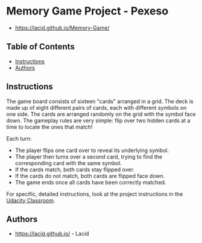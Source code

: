 # Memory Game Project - Pexeso

* https://lacid.github.io/Memory-Game/

## Table of Contents

* [Instructions](#instructions)
* [Authors](#Authors)

## Instructions

The game board consists of sixteen "cards" arranged in a grid. The deck is made up of eight different pairs of cards, each with different symbols on one side. The cards are arranged randomly on the grid with the symbol face down. The gameplay rules are very simple: flip over two hidden cards at a time to locate the ones that match!

Each turn:

* The player flips one card over to reveal its underlying symbol.
* The player then turns over a second card, trying to find the corresponding card with the same symbol.
* If the cards match, both cards stay flipped over.
* If the cards do not match, both cards are flipped face down.
* The game ends once all cards have been correctly matched.

For specific, detailed instructions, look at the project instructions in the [Udacity Classroom](https://classroom.udacity.com/me).

## Authors

* https://lacid.github.io/ - Lacid
